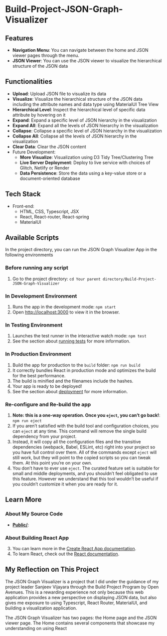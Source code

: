 # Build-Project-JSON-Graph-Visualizer

## Features
- **Navigation Menu**: You can navigate between the home and JSON viewer pages through the menu.
- **JSON Viewer**: You can use the JSON viewer to visualize the hierarchical structure of the JSON data

## Functionalities
- **Upload**: Upload JSON file to visualize its data
- **Visualize**: Visualize the hierarchical structure of the JSON data including the attribute names and data type using MaterialUI Tree View
- **Hierarchical Level**: Inspect the hierarchical level of specific data attribute by hovering on it
- **Expand**: Expand a specific level of JSON hierarchy in the visualization
- **Expand All**: Expand all the levels of JSON hierarchy in the visualization
- **Collapse**: Collapse a specific level of JSON hierarchy in the visualization
- **Collapse All**: Collapse all the levels of JSON hierarchy in the visualization
- **Clear Data**: Clear the JSON content
- Future Development:
  - **More Visualize**: Visualization using D3 Tidy Tree/Clustering Tree
  - **Live Server Deployment**: Deploy to live service with choices of Glitch, Netlify or Render
  - **Data Persistence**: Store the data using a key-value store or a document-oriented database

## Tech Stack
- Front-end:
  - HTML, CSS, Typescript, JSX
  - React, React-router, React-spring
  - MaterialUI

## Available Scripts

In the project directory, you can run the JSON Graph Visualizer App in the following environments

### Before running any script
1.  Go to the project directory: `cd Your parent directory/Build-Project-JSON-Graph-Visualizer`

### In Development Environment
1. Runs the app in the development mode: `npm start`
2. Open [http://localhost:3000](http://localhost:3000) to view it in the browser.

### In Testing Environment
1. Launches the test runner in the interactive watch mode: `npm test`
2. See the section about [running tests](https://facebook.github.io/create-react-app/docs/running-tests) for more information.

### In Production Environment
1. Build the app for production to the `build` folder: `npm run build`
2. It correctly bundles React in production mode and optimizes the build for the best performance.
3. The build is minified and the filenames include the hashes.
4. Your app is ready to be deployed!
5. See the section about [deployment](https://facebook.github.io/create-react-app/docs/deployment) for more information.

### Re-configure and Re-build the app
1. **Note: this is a one-way operation. Once you `eject`, you can’t go back!**: `npm run eject`
2. If you aren’t satisfied with the build tool and configuration choices, you can `eject` at any time. This command will remove the single build dependency from your project.
3. Instead, it will copy all the configuration files and the transitive dependencies (webpack, Babel, ESLint, etc) right into your project so you have full control over them. All of the commands except `eject` will still work, but they will point to the copied scripts so you can tweak them. At this point you’re on your own.
4. You don’t have to ever use `eject`. The curated feature set is suitable for small and middle deployments, and you shouldn’t feel obligated to use this feature. However we understand that this tool wouldn’t be useful if you couldn’t customize it when you are ready for it.

## Learn More

### About My Source Code
- [**Public/**](): 
### About Building React App
3. You can learn more in the [Create React App documentation](https://facebook.github.io/create-react-app/docs/getting-started).
4. To learn React, check out the [React documentation](https://reactjs.org/).

## My Reflection on This Project
The JSON Graph Visualizer is a project that I did under the guidance of my project leader Sanjeev Vijayara through the Build Project Program by Open Avenues. This is a rewarding experience not only because this web application provides a new perspective on displaying JSON data, but also gives me exposure to using Typescript, React Router, MaterialUI, and building a visualization application.

The JSON Graph Visualizer has two pages: the Home page and the JSON viewer page. The Home contains several components that showcase my understanding on using React

